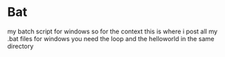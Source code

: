 # Bat
my batch script for windows 
so for the context this is where i post all my .bat files for windows 
you need the loop and the helloworld in the same directory 
